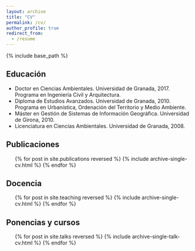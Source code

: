 ```yaml
---
layout: archive
title: "CV"
permalink: /cv/
author_profile: true
redirect_from:
  - /resume
---
```


{% include base_path %}

## Educación

* Doctor en Ciencias Ambientales. Universidad de Granada, 2017. Programa en Ingeniería Civil y Arquitectura.    
* Diploma de Estudios Avanzados. Universidad de Granada, 2010. Programa en Urbanística, Ordenación del Territorio y Medio Ambiente.  
* Máster en Gestión de Sistemas de Información Geográfica. Universidad de Girona, 2010.  
* Licenciatura en Ciencias Ambientales. Universidad de Granada, 2008.  

## Publicaciones

  <ul>{% for post in site.publications reversed %}
    {% include archive-single-cv.html %}
  {% endfor %}</ul>

## Docencia

  <ul>{% for post in site.teaching reversed %}
    {% include archive-single-cv.html %}
  {% endfor %}</ul>

## Ponencias y cursos

  <ul>{% for post in site.talks reversed %}
    {% include archive-single-talk-cv.html %}
  {% endfor %}</ul>
